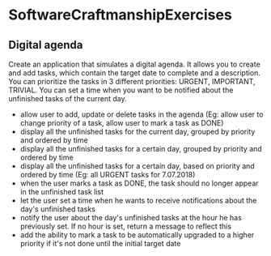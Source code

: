 # SoftwareCraftmanshipExercises

## Digital agenda

Create an application that simulates a digital agenda. It allows you to create and add tasks, which contain the target date to complete and a description. You can prioritize the tasks in 3 different priorities: URGENT, IMPORTANT, TRIVIAL. You can set a time when you want to be notified about the unfinished tasks of the current day.

* allow user to add, update or delete tasks in the agenda (Eg: allow user to change priority of a task, allow user to mark a task as DONE)
* display all the unfinished tasks for the current day, grouped by priority and ordered by time
* display all the unfinished tasks for a certain day, grouped by priority and ordered by time
* display all the unfinished tasks for a certain day, based on priority and ordered by time (Eg: all URGENT tasks for 7.07.2018)
* when the user marks a task as DONE, the task should no longer appear in the unfinished task list
* let the user set a time when he wants to receive notifications about the day's unfinished tasks
* notify the user about the day's unfinished tasks at the hour he has previously set. If no hour is set, return a message to reflect this
* add the ability to mark a task to be automatically upgraded to a higher priority if it's not done until the initial target date
